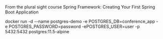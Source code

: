 From the plural sight course
Spring Framework: Creating Your First Spring Boot Application

docker run -d --name postgres-demo -e POSTGRES_DB=conference_app -e POSTGRES_PASSWORD=password -ePOSTGRES_USER=user -p 5432:5432 postgres:11.5-alpine